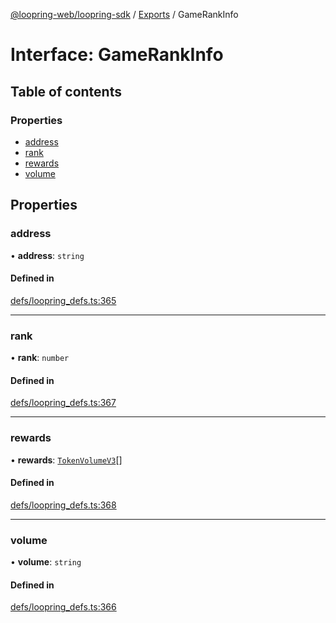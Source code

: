 [@loopring-web/loopring-sdk](../README.md) / [Exports](../modules.md) / GameRankInfo

# Interface: GameRankInfo

## Table of contents

### Properties

- [address](GameRankInfo.md#address)
- [rank](GameRankInfo.md#rank)
- [rewards](GameRankInfo.md#rewards)
- [volume](GameRankInfo.md#volume)

## Properties

### address

• **address**: `string`

#### Defined in

[defs/loopring_defs.ts:365](https://github.com/Loopring/loopring_sdk/blob/f560ad6/src/defs/loopring_defs.ts#L365)

___

### rank

• **rank**: `number`

#### Defined in

[defs/loopring_defs.ts:367](https://github.com/Loopring/loopring_sdk/blob/f560ad6/src/defs/loopring_defs.ts#L367)

___

### rewards

• **rewards**: [`TokenVolumeV3`](TokenVolumeV3.md)[]

#### Defined in

[defs/loopring_defs.ts:368](https://github.com/Loopring/loopring_sdk/blob/f560ad6/src/defs/loopring_defs.ts#L368)

___

### volume

• **volume**: `string`

#### Defined in

[defs/loopring_defs.ts:366](https://github.com/Loopring/loopring_sdk/blob/f560ad6/src/defs/loopring_defs.ts#L366)
